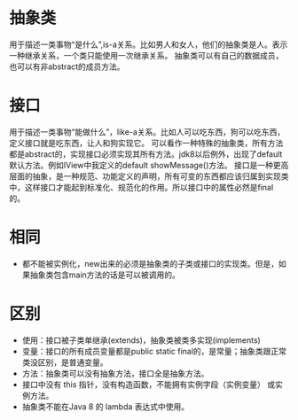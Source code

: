 # 抽象类
用于描述一类事物“是什么”,is-a关系。比如男人和女人，他们的抽象类是人。表示一种继承关系，一个类只能使用一次继承关系。
抽象类可以有自己的数据成员，也可以有非abstract的成员方法。
# 接口
用于描述一类事物“能做什么”，like-a关系。比如人可以吃东西，狗可以吃东西，定义接口就是吃东西，让人和狗实现它。
可以看作一种特殊的抽象类，所有方法都是abstract的，实现接口必须实现其所有方法。jdk8以后例外，出现了default默认方法。例如IView中我定义的default showMessage()方法。
接口是一种更高层面的抽象，是一种规范、功能定义的声明，所有可变的东西都应该归属到实现类中，这样接口才能起到标准化、规范化的作用。所以接口中的属性必然是final的。
# 相同
- 都不能被实例化，new出来的必须是抽象类的子类或接口的实现类。但是，如果抽象类包含main方法的话是可以被调用的。
# 区别
- 使用：接口被子类单继承(extends)，抽象类被类多实现(implements)
- 变量：接口的所有成员变量都是public static final的，是常量；抽象类跟正常类没区别，是普通变量。
- 方法：抽象类可以没有抽象方法，接口全是抽象方法。
- 接口中没有 this 指针，没有构造函数，不能拥有实例字段（实例变量） 或实例方法。
- 抽象类不能在Java 8 的 lambda 表达式中使用。
